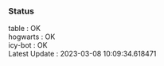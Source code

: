 ### Status


table : OK  
hogwarts : OK  
icy-bot : OK  
Latest Update : 2023-03-08 10:09:34.618471
